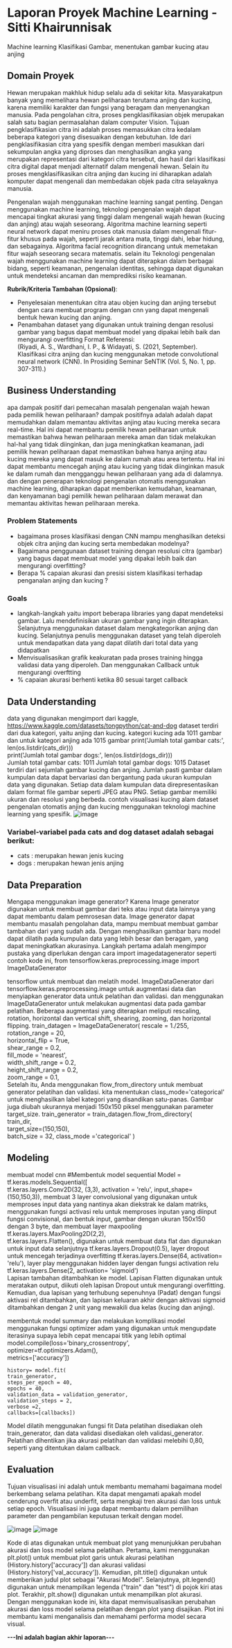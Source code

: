 # Laporan Proyek Machine Learning - Sitti Khairunnisak
Machine learning Klasifikasi Gambar, menentukan gambar kucing atau anjing

## Domain Proyek
Hewan merupakan makhluk hidup selalu ada di sekitar kita. Masyarakatpun banyak yang memelihara hewan peliharaan terutama anjing dan kucing, karena memiliki karakter dan fungsi yang beragam dan menyenangkan manusia. Pada pengolahan citra, proses pengklasifikasian objek merupakan salah satu bagian permasalahan dalam computer Vision. Tujuan pengklasifikasian citra ini adalah proses memasukkan citra kedalam beberapa kategori yang disesuaikan dengan kebutuhan. Ide dari pengklasifikasian citra yang spesifik dengan memberi masukkan dari sekumpulan angka yang diproses dan menghasilkan angka yang merupakan representasi dari kategori citra tersebut, dan hasil dari klasifikasi citra digital dapat menjadi alternatif dalam mengenali hewan. Selain itu proses mengklasifikasikan citra anjing dan kucing ini diharapkan adalah komputer dapat mengenali dan membedakan objek pada citra selayaknya manusia.

Pengenalan wajah menggunakan machine learning sangat penting. Dengan menggunakan machine learning, teknologi pengenalan wajah dapat mencapai tingkat akurasi yang tinggi dalam mengenali wajah hewan (kucing dan anjing) atau wajah seseorang. Algoritma machine learning seperti neural network dapat meniru proses otak manusia dalam mengenali fitur-fitur khusus pada wajah, seperti jarak antara mata, tinggi dahi, lebar hidung, dan sebagainya. Algoritma facial recognition dirancang untuk memetakan fitur wajah seseorang secara matematis.
selain itu Teknologi pengenalan wajah menggunakan machine learning dapat diterapkan dalam berbagai bidang, seperti keamanan, pengenalan identitas, sehingga dapat digunakan untuk mendeteksi ancaman dan memprediksi risiko keamanan.

**Rubrik/Kriteria Tambahan (Opsional)**:
- Penyelesaian menentukan citra atau objen kucing dan anjing tersebut dengan cara membuat program dengan cnn yang dapat mengenali bentuk hewan kucing dan anjing.
- Penambahan dataset yang digunakan untuk training dengan resolusi gambar yang bagus dapat membuat model yang dipakai lebih baik dan mengurangi overfitting
  Format Referensi:  
  (Riyadi, A. S., Wardhani, I. P., & Widayati, S. (2021, September). Klasifikasi citra anjing dan kucing menggunakan metode convolutional neural network (CNN). In Prosiding Seminar SeNTIK (Vol. 5, No. 1, pp. 307-311).) 

## Business Understanding
apa dampak positif dari pemecahan masalah pengenalan wajah hewan pada  pemilik hewan peliharaan?
dampak positifnya adalah adalah dapat memudahkan dalam memantau aktivitas anjing atau kucing mereka secara real-time. Hal ini dapat membantu pemilik hewan peliharaan untuk memastikan bahwa hewan peliharaan mereka aman dan tidak melakukan hal-hal yang tidak diinginkan, dan juga meningkatkan keamanan, jadi pemilik hewan peliharaan dapat memastikan bahwa hanya anjing atau kucing mereka yang dapat masuk ke dalam rumah atau area tertentu. Hal ini dapat membantu mencegah anjing atau kucing yang tidak diinginkan masuk ke dalam rumah dan mengganggu hewan peliharaan yang ada di dalamnya. dan dengan penerapan teknologi pengenalan otomatis menggunakan machine learning, diharapkan dapat memberikan kemudahan, keamanan, dan kenyamanan bagi pemilik hewan peliharaan dalam merawat dan memantau aktivitas hewan peliharaan mereka.

### Problem Statements
- bagaimana proses klasifikasi dengan CNN mampu menghasilkan deteksi objek citra anjing dan kucing serta membedakan modelnya?
- Bagaimana penggunaan dataset training dengan resolusi citra (gambar) yang bagus dapat membuat model yang dipakai lebih baik dan mengurangi overfitting?
- Berapa % capaian akurasi dan presisi sistem klasifikasi terhadap penganalan anjing dan kucing ?

### Goals
- langkah-langkah yaitu import beberapa libraries yang dapat mendeteksi gambar. Lalu mendefinisikan ukuran gambar yang ingin diterapkan. Selanjutnya menggunakan
dataset dalam mengkategorikan anjing dan kucing. Selanjutnya penulis menggunakan dataset yang telah diperoleh untuk mendapatkan data yang dapat dilatih dari
total data yang didapatkan
- Menvisualisasikan grafik keakuratan pada proses training hingga validasi data yang diperoleh. Dan menggunakan Callback untuk mengurangi overftting
- % capaian akurasi berhenti ketika 80 sesuai target callback

## Data Understanding
data yang digunakan mengimport dari kaggle, https://www.kaggle.com/datasets/tongpython/cat-and-dog
dataset terdiri dari dua kategori, yaitu anjing dan kucing. kategori kucing ada 1011 gambar dan untuk kategori anjing ada 1015 gambar
print('Jumlah total gambar cats:', len(os.listdir(cats_dir)))                   
print('Jumlah total gambar dogs:', len(os.listdir(dogs_dir)))                     
Jumlah total gambar cats: 1011
Jumlah total gambar dogs: 1015
Dataset terdiri dari sejumlah gambar kucing dan anjing. Jumlah pasti gambar dalam kumpulan data dapat bervariasi dan bergantung pada ukuran kumpulan data yang digunakan. 
Setiap data dalam kumpulan data direpresentasikan dalam format file gambar seperti JPEG atau PNG. Setiap gambar memiliki ukuran dan resolusi yang berbeda.
contoh visualisasi kucing  alam dataset pengenalan otomatis anjing dan kucing menggunakan teknologi machine learning yang spesifik.
![image](https://github.com/sittikhairunnisak/sittikhairunnisak/assets/132251307/70e72744-0d42-4959-9393-489768df685d)

### Variabel-variabel pada cats and dog dataset adalah sebagai berikut:
- cats : merupakan hewan jenis kucing
- dogs : merupakan hewan jenis anjing

## Data Preparation
Mengapa menggunakan image generator?
Karena Image generator digunakan untuk membuat gambar dari teks atau input data lainnya yang dapat membantu dalam pemrosesan data. Image generator dapat membantu masalah pengolahan data, mampu membuat membuat gambar tambahan dari yang sudah ada. Dengan menghasilkan gambar baru model dapat dilatih pada kumpulan data yang lebih besar dan beragam, yang dapat meningkatkan akurasinya. Langkah pertama adalah mengimpor pustaka yang diperlukan dengan cara import imagedatagenerator seperti contoh kode ini, 
from tensorflow.keras.preprocessing.image import ImageDataGenerator

tensorflow untuk membuat dan melatih model.
ImageDataGenerator dari tensorflow.keras.preprocessing.image untuk augmentasi data dan menyiapkan generator data untuk pelatihan dan validasi.
dan menggunakan ImageDataGenerator untuk melakukan augmentasi data pada gambar pelatihan. Beberapa augmentasi yang diterapkan meliputi rescaling, rotation, horizontal dan vertical shift, shearing, zooming, dan horizontal flipping.
train_datagen = ImageDataGenerator(
    rescale = 1./255,
    rotation_range = 20,                                                        
    horizontal_flip = True,                                                     
    shear_range = 0.2,                                                          
    fill_mode = 'nearest',                                                       
    width_shift_range = 0.2,                                                   
    height_shift_range = 0.2,                                                    
    zoom_range = 0.1,                                                       
Setelah itu, Anda menggunakan flow_from_directory untuk membuat generator pelatihan dan validasi. kita menentukan class_mode='categorical' untuk menghasilkan label kategori yang disandikan satu-panas. Gambar juga diubah ukurannya menjadi 150x150 piksel menggunakan parameter target_size.
train_generator = train_datagen.flow_from_directory(                              
    train_dir,                                                                    
    target_size=(150,150),                                                      
    batch_size = 32,
    class_mode ='categorical'
 )
 
## Modeling
membuat model cnn
#Membentuk model sequential
Model = tf.keras.models.Sequential([   
tf.keras.layers.Conv2D(32, (3,3), activation = 'relu', input_shape= (150,150,3)),  membuat 3 layer convolusional yang digunakan untuk memproses input data yang nantinya akan diekstrak ke dalam matriks, menggunakan fungsi activasi relu untuk memproses inputan yang diinput fungsi convisional, dan bentuk input, gambar dengan ukuran 150x150 dengan 3 byte, dan membuat layer maxpooling
tf.keras.layers.MaxPooling2D(2,2),                           
tf.keras.layers.Flatten(),  digunakan untuk membuat data flat dan digunakan untuk input data selanjutnya
tf.keras.layers.Dropout(0.5), layer dropout untuk mencegah terjadinya overfitting
tf.keras.layers.Dense(64, activation= 'relu'), 
layer play menggunakan hidden layer dengan fungsi activation relu
tf.keras.layers.Dense(2, activation= 'sigmoid')                                   
Lapisan tambahan ditambahkan ke model. Lapisan Flatten digunakan untuk meratakan output, diikuti oleh lapisan Dropout untuk mengurangi overfitting. Kemudian, dua lapisan yang terhubung sepenuhnya (Padat) dengan fungsi aktivasi rel ditambahkan, dan lapisan keluaran akhir dengan aktivasi sigmoid ditambahkan dengan 2 unit yang mewakili dua kelas (kucing dan anjing).

membentuk model summary
dan melakukan komplikasi model menggunakan fungsi optimizer adam yang digunakan untuk mengupdate iterasinya supaya lebih cepat mencapai titik yang lebih optimal
model.compile(loss='binary_crossentropy',                                        
              optimizer=tf.optimizers.Adam(),                                     
              metrics=['accuracy'])  
              
    history= model.fit(
    train_generator,                                                              
    steps_per_epoch = 40,                                                         
    epochs = 40,                                                                  
    validation_data = validation_generator,                                       
    validation_steps = 2,                                                        
    verbose =2,
    callbacks=[callbacks])
Model dilatih menggunakan fungsi fit
Data pelatihan disediakan oleh train_generator, dan data validasi disediakan oleh validasi_generator. Pelatihan dihentikan jika akurasi pelatihan dan validasi melebihi 0,80, seperti yang ditentukan dalam callback.

## Evaluation
Tujuan visualisasi ini adalah untuk membantu memahami bagaimana model berkembang selama pelatihan. Kita dapat mengamati apakah model cenderung overfit atau underfit, serta mengkaji tren akurasi dan loss untuk setiap epoch. Visualisasi ini juga dapat membantu dalam pemilihan parameter dan pengambilan keputusan terkait dengan model.

![image](https://github.com/sittikhairunnisak/sittikhairunnisak/assets/132251307/30c11a2b-fa09-4e3c-9057-3ae8f8bc1c12)
![image](https://github.com/sittikhairunnisak/sittikhairunnisak/assets/132251307/c5feb981-0fea-463e-9ee8-ba9fcac959c7)

Kode di atas digunakan untuk membuat plot yang menunjukkan perubahan akurasi dan loss model selama pelatihan.
Pertama, kami menggunakan plt.plot() untuk membuat plot garis untuk akurasi pelatihan (History.history['accuracy']) dan akurasi validasi (History.history['val_accuracy']).
Kemudian, plt.title() digunakan untuk memberikan judul plot sebagai "Akurasi Model".
Selanjutnya, plt.legend() digunakan untuk menampilkan legenda ("train" dan "test") di pojok kiri atas plot.
Terakhir, plt.show() digunakan untuk menampilkan plot akurasi.
Dengan menggunakan kode ini, kita dapat memvisualisasikan perubahan akurasi dan loss model selama pelatihan dengan plot yang disajikan. Plot ini membantu kami menganalisis dan memahami performa model secara visual.

**---Ini adalah bagian akhir laporan---**
